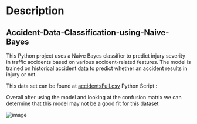 # Description
## Accident-Data-Classification-using-Naive-Bayes
This Python project uses a Naive Bayes classifier to predict injury severity in traffic accidents based on various accident-related features. The model is trained on historical accident data to predict whether an accident results in injury or not.

This data set can be found at [accidentsFull.csv](https://github.com/user-attachments/files/18577458/accidentsFull.csv)
Python Script :

Overall after using the model and looking at the confusion matrix we can determine that this model may not be a good fit for this dataset

![image](https://github.com/user-attachments/assets/b83f0b38-3f27-44b6-8441-51bc3775f443)
